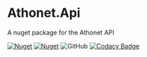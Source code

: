 # Athonet.Api
A nuget package for the Athonet API

[![Nuget](https://img.shields.io/nuget/v/Athonet.Api)](https://www.nuget.org/packages/Athonet.Api/)
[![Nuget](https://img.shields.io/nuget/dt/Athonet.Api)](https://www.nuget.org/packages/Athonet.Api/)
![GitHub](https://img.shields.io/github/license/panoramicdata/Athonet.Api)
[![Codacy Badge](https://app.codacy.com/project/badge/Grade/37eeb615858649b5938c9574a390e2a6)](https://www.codacy.com/gh/panoramicdata/Athonet.Api/dashboard?utm_source=github.com&amp;utm_medium=referral&amp;utm_content=panoramicdata/Athonet.Api&amp;utm_campaign=Badge_Grade)